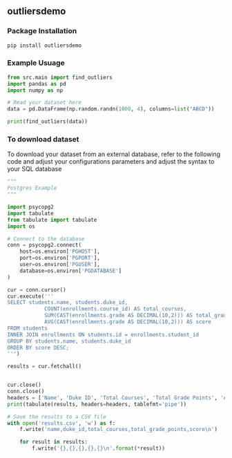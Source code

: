 ## outliersdemo

### Package Installation
```python
pip install outliersdemo

```

### Example Usuage
```python
from src.main import find_outliers
import pandas as pd
import numpy as np

# Read your dataset here
data = pd.DataFrame(np.random.randn(1000, 4), columns=list("ABCD"))

print(find_outliers(data))

```
### To download dataset
To download your dataset from an external database, refer to the following code and adjust your configurations parameters and adjust the syntax to your SQL database
```python
"""
Postgres Example 
"""

import psycopg2
import tabulate
from tabulate import tabulate
import os

# Connect to the database
conn = psycopg2.connect(
    host=os.environ['PGHOST'],
    port=os.environ['PGPORT'],
    user=os.environ['PGUSER'],
    database=os.environ['PGDATABASE']
)

cur = conn.cursor()
cur.execute('''
SELECT students.name, students.duke_id, 
            COUNT(enrollments.course_id) AS total_courses, 
            SUM(CAST(enrollments.grade AS DECIMAL(10,2))) AS total_grade_points, 
            AVG(CAST(enrollments.grade AS DECIMAL(10,2))) AS score
FROM students
INNER JOIN enrollments ON students.id = enrollments.student_id
GROUP BY students.name, students.duke_id
ORDER BY score DESC;
''')

results = cur.fetchall()


cur.close()
conn.close()
headers = ['Name', 'Duke ID', 'Total Courses', 'Total Grade Points', 'Average_Score']
print(tabulate(results, headers=headers, tablefmt='pipe'))

# Save the results to a CSV file
with open('results.csv', 'w') as f:
    f.write('name,duke_id,total_courses,total_grade_points,score\n')

    for result in results:
        f.write('{},{},{},{},{}\n'.format(*result))
```
